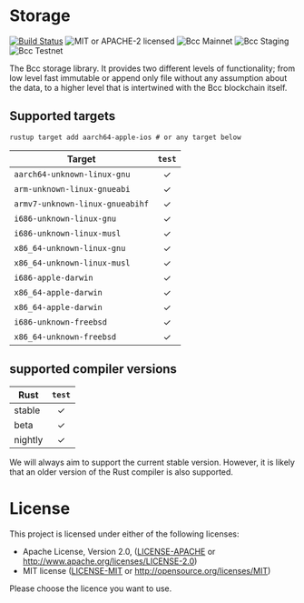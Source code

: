 # Storage

[![Build Status](https://travis-ci.org/the-blockchain-company/rust-bcc.svg?branch=master)](https://travis-ci.org/the-blockchain-company/rust-bcc)
![MIT or APACHE-2 licensed](https://img.shields.io/badge/licensed-MIT%20or%20APACHE--2-blue.svg)
![Bcc Mainnet](https://img.shields.io/badge/Bcc%20Ada-mainnet-brightgreen.svg)
![Bcc Staging](https://img.shields.io/badge/Bcc%20Ada-staging-brightgreen.svg)
![Bcc Testnet](https://img.shields.io/badge/Bcc%20Ada-testnet-orange.svg)

The Bcc storage library. It provides two different levels of functionality; from low level
fast immutable or append only file without any assumption about the data, to a higher level that is
intertwined with the Bcc blockchain itself.

## Supported targets

```
rustup target add aarch64-apple-ios # or any target below
```

| Target                               | `test` |
|--------------------------------------|:------:|
| `aarch64-unknown-linux-gnu`          |   ✓    |
| `arm-unknown-linux-gnueabi`          |   ✓    |
| `armv7-unknown-linux-gnueabihf`      |   ✓    |
| `i686-unknown-linux-gnu`             |   ✓    |
| `i686-unknown-linux-musl`            |   ✓    |
| `x86_64-unknown-linux-gnu`           |   ✓    |
| `x86_64-unknown-linux-musl`          |   ✓    |
| `i686-apple-darwin`                  |   ✓    |
| `x86_64-apple-darwin`                |   ✓    |
| `x86_64-apple-darwin`                |   ✓    |
| `i686-unknown-freebsd`               |   ✓    |
| `x86_64-unknown-freebsd`             |   ✓    |

## supported compiler versions

| Rust    | `test` |
|---------|:------:|
| stable  |   ✓    |
| beta    |   ✓    |
| nightly |   ✓    |

We will always aim to support the current stable version. However, it is
likely that an older version of the Rust compiler is also supported.

# License

This project is licensed under either of the following licenses:

 * Apache License, Version 2.0, ([LICENSE-APACHE](LICENSE-APACHE) or
   http://www.apache.org/licenses/LICENSE-2.0)
 * MIT license ([LICENSE-MIT](LICENSE-MIT) or
   http://opensource.org/licenses/MIT)

Please choose the licence you want to use.
